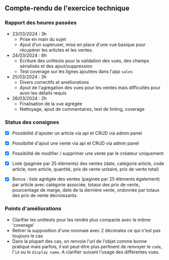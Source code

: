 ## Compte-rendu de l'exercice technique

### Rapport des heures passées
* 23/03/2024 : 3h
    - Prise en main du sujet
    - Ajout d'un superuser, mise en place d'une vue basique pour récupérer les articles et les ventes.
* 24/03/2024 : 8h
    - Écriture des unittests pour la validation des vues, des champs sérialisés et des ajout/suppression
    - Test coverage sur les lignes ajoutées dans l'app `sales`
* 25/03/2024 : 3h
    - Divers correctifs et améliorations
    - Ajout de l'agrégation des vues pour les ventes mais difficultés pour avoir les détails requis
* 26/03/2024 : 2h
    - Finalisation de la vue agrégée
    - Nettoyage, ajout de commentaires, test de linting, coverage

### Status des consignes

- [x] Possibilité d'ajouter un article via api et CRUD via admin panel
- [x] Possibilité d'ajout une vente via api et CRUD via admin panel
- [x] Possibilité de modifier / supprimer une vente par le créateur uniquement
- [x] Liste (paginée par 25 éléments) des ventes (date, catégorie article, code article, nom article, quantité, prix de vente unitaire, prix de vente total)
- [x] Bonus : liste agrégée des ventes (paginée par 25 éléments également) par article avec catégorie associée, totaux des prix de vente, pourcentage de marge, date de la dernière vente, ordonnée par totaux des prix de vente décroissants.


### Points d'améliorations

- Clarifier les unittests pour les rendre plus compacte avec le même 'coverage'
- Retirer la supposition d'une monnaie avec 2 décimales ce qui n'est pas toujours le cas
- Dans la plupart des cas, on renvoie l'url de l'objet comme bonne pratique mais parfois, il est peut-être plus pertinent de renvoyer le `code`, l'`id` ou le `display name`. A clarifier suivant l'usage des différentes vues.
